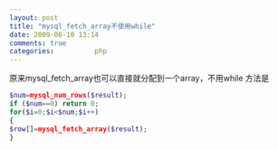```yaml
---
layout: post
title: "mysql_fetch_array不使用while"
date: 2009-06-10 13:14
comments: true
categories:          php
---
```

原来mysql_fetch_array也可以直接就分配到一个array，不用while
方法是
```php
$num=mysql_num_rows($result);
if ($num==0) return 0;
for($i=0;$i<$num;$i++)
{
$row[]=mysql_fetch_array($result);
}
```